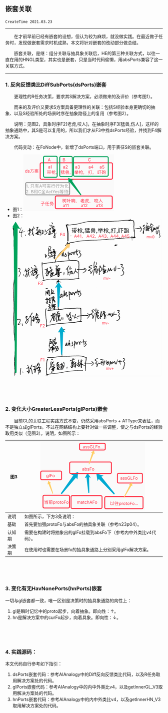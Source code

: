 ## 嵌套关联
`CreateTime 2021.03.23`

***

　　在才前早前已经有嵌套的设想，但认为较为麻烦，就没做实践。在最近做子任务时，发现做嵌套需求时机成熟，本文将针对嵌套的改动部分做总结。

　　嵌套关联，是继：组分关联与抽具象关联后，HE的第三种关联方式，以往一直在用的HNGL类型，其实也是嵌套，只是当时代码偷懒，用absPorts兼容了这一关联方式。

***

### 1. 反向反馈类比DiffSubPorts(dsPorts)嵌套

　　更理性的R任务决策，要求其S解决方案，必须做来的及评价（参考图1）。

　　而来的及评价又要求S方案具备更理性的关联：包括S经验本身更确切的抽象、以及S经验所处的场景时序在抽象路径上的复用（参考图2）。

　　说明：见图2，具象时序F2[老虎,咬人]，在抽象时序F3[猛兽,伤人]，这样的抽象通路中，其S是可以复用的，所以我们才从F3中找dsPorts经验，并找到F4解决方案。

　　代码变动：在FoNode中，新增了dsPorts端口，用于表征S的嵌套关联。

* 图1：![](../手写笔记/assets/434_来的及评价示图.png)
* 图2：![](../手写笔记/assets/432_子任务来的及评价网络结构示图.png)

<br><br><br>

### 2. 变化大小GreaterLessPorts(glPorts)嵌套

　　目前GL的关联工程实践方式不变，仍然采用absPorts + ATType来表征，而不是独立成glPorts。不过在网络结构上要针对做一些调整，使之与dsPorts的经验取用类似（见图3）。说明，如图所示：

| 图3 | ![](../手写笔记/assets/443_增强RFo抽具象关联示图.png) |
| --- | --- |
| 说明 | 如图所示，下方3条说明： |
| 基础 | 首先要加强protoFo与absFo的抽具象关联（参考n23p04）。 |
| 认知期 | 需要在构建时将抽象出的glFo挂载到absFo下（参考内中外类比v4代码）。 |
| 决策期 | 在使用时也需要在场景fo的抽具象通路上分别采用glFo解决方案。 |

<br><br><br>

### 3. 变化有无HavNonePorts(hnPorts)嵌套

一切与gl嵌套都一致，唯一区别是决策时的抽具象通路的向性上：
1. gl是瞬时记忆中的proto起步，向着抽象。即向性：↑。
2. hn是解决方案中的curFo起步，向着具象。即向性：↓。

<br><br><br>

### 4. 实践源码：

本文代码自行参考如下指引：
1. dsPorts嵌套代码：参考AIAnalogy中的Diff反向反馈类比代码，以及R任务取用解决方案处的代码。
2. glPorts嵌套代码：参考AIAnalogy中的内中外类比v4，以及getInnerGL_V3取用解决方案处的代码。
3. hnPorts嵌套代码：参考AIAnalogy中的内中外类比v4，以及getInnerHN_V3取用解决方案处的代码。
